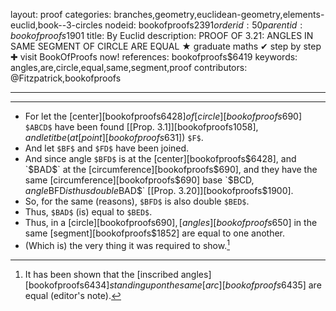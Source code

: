 layout: proof
categories: branches,geometry,euclidean-geometry,elements-euclid,book--3-circles
nodeid: bookofproofs$2391
orderid: 50
parentid: bookofproofs$1901
title: By Euclid
description: PROOF OF 3.21: ANGLES IN SAME SEGMENT OF CIRCLE ARE EQUAL &#9733; graduate maths &#10004; step by step &#10010; visit BookOfProofs now!
references: bookofproofs$6419
keywords: angles,are,circle,equal,same,segment,proof
contributors: @Fitzpatrick,bookofproofs

---


---



* For let the [center][bookofproofs$6428] of [circle][bookofproofs$690] `$ABCD$` have been found [[Prop. 3.1]][bookofproofs$1058], and let it be (at [point][bookofproofs$631]) `$F$`.
* And let `$BF$` and `$FD$` have been joined.
* And since angle `$BFD$` is at the [center][bookofproofs$6428], and `$BAD$` at the [circumference][bookofproofs$690], and they have the same [circumference][bookofproofs$690] base `$BCD$`, angle `$BFD$` is thus double `$BAD$` [[Prop. 3.20]][bookofproofs$1900].
* So, for the same (reasons), `$BFD$` is also double `$BED$`.
* Thus, `$BAD$` (is) equal to `$BED$`.
* Thus, in a [circle][bookofproofs$690], [angles][bookofproofs$650] in the same [segment][bookofproofs$1852] are equal to one another.
* (Which is) the very thing it was required to show.[^1] 

[^1]: It has been shown that the [inscribed angles][bookofproofs$6434] standing upon the same [arc][bookofproofs$6435] are equal (editor's note).
